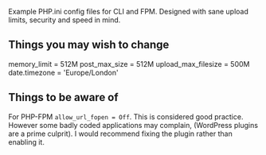 Example PHP.ini config files for CLI and FPM. Designed with sane upload limits, security and speed in mind.


Things you may wish to change
-----------------------------

memory_limit = 512M
post_max_size = 512M
upload_max_filesize = 500M
date.timezone = 'Europe/London'



Things to be aware of
---------------------

For PHP-FPM `allow_url_fopen = Off`. This is considered good practice. However some badly coded applications may complain, (WordPress plugins are a prime culprit). I would recommend fixing the plugin rather than enabling it.
